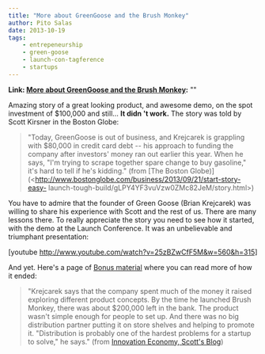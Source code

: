 ```yaml
---
title: "More about GreenGoose and the Brush Monkey"
author: Pito Salas
date: 2013-10-19
tags:
    - entrepeneurship
    - green-goose
    - launch-con-tagference
    - startups
---
```


**Link: [More about GreenGoose and the Brush Monkey](None):** ""

Amazing story of a great looking product, and awesome demo, on the spot
investment of $100,000 and still… **It didn 't work.** The story was told by
Scott Kirsner in the Boston Globe:

> "Today, GreenGoose is out of business, and Krejcarek is grappling with
> $80,000 in credit card debt -- his approach to funding the company after
> investors' money ran out earlier this year. When he says, "I'm trying to
> scrape together spare change to buy gasoline," it's hard to tell if he's
> kidding." (from [The Boston
> Globe)](<http://www.bostonglobe.com/business/2013/09/21/start-story-easy-
> launch-tough-build/gLPY4YF3vuVzw0ZMc82JeM/story.html>)

You have to admire that the founder of Green Goose (Brian Krejcarek) was
willing to share his experience with Scott and the rest of us. There are many
lessons there. To really appreciate the story you need to see how it started,
with the demo at the Launch Conference. It was an unbelievable and triumphant
presentation:

[youtube http://www.youtube.com/watch?v=25zBZwCfF5M&w=560&h=315]

And yet. Here's a page of [Bonus
material](<http://www.boston.com/business/technology/innoeco/2013/09/bonus_material_what_happens_af.html>)
where you can read more of how it ended:

> "Krejcarek says that the company spent much of the money it raised exploring
> different product concepts. By the time he launched Brush Monkey, there was
> about $200,000 left in the bank. The product wasn't simple enough for people
> to set up. And there was no big distribution partner putting it on store
> shelves and helping to promote it. "Distribution is probably one of the
> hardest problems for a startup to solve," he says." (from [Innovation
> Economy, Scott's
> Blog](<http://www.boston.com/business/technology/innoeco/2013/09/bonus_material_what_happens_af.html>))


